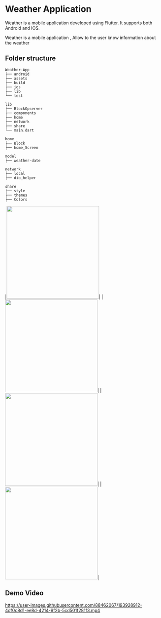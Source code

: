 # Weather Application
Weather is a mobile application developed using Flutter. It supports both Android and IOS.

Weather is a mobile application , Allow to the user know information about the weather 

## Folder structure

```
Weather-App
├── android
├── assets
├── build
├── ios
├── lib
└── test
```

```
lib
├── BlockOpserver
├── components
├── home
├── network
├── share
└── main.dart
```

```
home
├── Block
├── home_Screen
```

```
model
├── weather-date
```

```
network
├── local
├── dio_helper
```

```
share
├── style 
├── themes 
├── Colors
```


|<img src="https://user-images.githubusercontent.com/88462067/193930005-a31d9122-6b96-458b-aa96-05bae27382e2.jpg" width="300">|
|<img src="https://user-images.githubusercontent.com/88462067/193930265-913c0cff-5f15-4c20-a3a0-25997cfe1fae.jpg" width="300">|
|<img src="https://user-images.githubusercontent.com/88462067/193930273-351dcd1f-b125-4c50-bd46-4691bd433d60.jpg" width="300">|
|<img src="https://user-images.githubusercontent.com/88462067/193930278-63576b7e-c53b-45d4-9f25-77aa96928b1f.jpg" width="300">|

## Demo Video
https://user-images.githubusercontent.com/88462067/193928912-4df0c8d1-ee8d-4214-9f2b-5cd501f281f3.mp4
